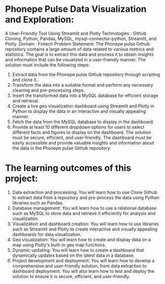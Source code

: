 # Phonepe Pulse Data Visualization and Exploration:
A User-Friendly Tool Using Streamlit and Plotly
Technologies : Github Cloning, Python, Pandas, MySQL,
mysql-connector-python, Streamlit, and Plotly.
 Domain : Fintech
 Problem Statement:
The Phonepe pulse Github repository contains a large amount of data related to
various metrics and statistics. The goal is to extract this data and process it to obtain
insights and information that can be visualized in a user-friendly manner.
The solution must include the following steps:
1. Extract data from the Phonepe pulse Github repository through scripting and
clone it..
2. Transform the data into a suitable format and perform any necessary cleaning
and pre-processing steps.
3. Insert the transformed data into a MySQL database for efficient storage and
retrieval.
4. Create a live geo visualization dashboard using Streamlit and Plotly in Python
to display the data in an interactive and visually appealing manner.
5. Fetch the data from the MySQL database to display in the dashboard.
6. Provide at least 10 different dropdown options for users to select different
facts and figures to display on the dashboard.
The solution must be secure, efficient, and user-friendly. The dashboard must be
easily accessible and provide valuable insights and information about the data in the
Phonepe pulse Github repository.

# The learning outcomes of this project:
1. Data extraction and processing: You will learn how to use Clone Github to
extract data from a repository and pre-process the data using Python libraries
such as Pandas.
2. Database management: You will learn how to use a relational database such
as MySQL to store data and retrieve it efficiently for analysis and visualization.
3. Visualization and dashboard creation: You will learn how to use libraries
such as Streamlit and Plotly to create interactive and visually appealing
dashboards for data visualization.
4. Geo visualization: You will learn how to create and display data on a map
using Plotly's built-in geo map functions.
5. Dynamic updating: You will learn how to create a dashboard that
dynamically updates based on the latest data in a database.
6. Project development and deployment: You will learn how to develop a
comprehensive and user-friendly solution, from data extraction to dashboard
deployment. You will also learn how to test and deploy the solution to ensure it
is secure, efficient, and user-friendly.
